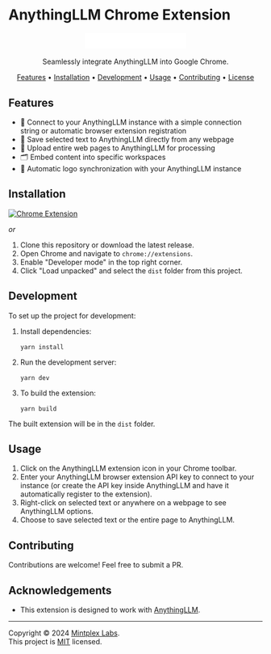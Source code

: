 # AnythingLLM Chrome Extension

<p align="center">
  <img src="src/media/anything-llm.png" alt="AnythingLLM Chrome Extension logo" width="200">
</p>

<p align="center">
  Seamlessly integrate AnythingLLM into Google Chrome.
</p>

<p align="center">
  <a href="#features">Features</a> •
  <a href="#installation">Installation</a> •
  <a href="#development">Development</a> •
  <a href="#usage">Usage</a> •
  <a href="#contributing">Contributing</a> •
  <a href="#license">License</a>
</p>

## Features

- 🔗 Connect to your AnythingLLM instance with a simple connection string or automatic browser extension registration
- 📑 Save selected text to AnythingLLM directly from any webpage
- 📄 Upload entire web pages to AnythingLLM for processing
- 🗂️ Embed content into specific workspaces
- 🔄 Automatic logo synchronization with your AnythingLLM instance

## Installation

<a href="https://chromewebstore.google.com/detail/anythingllm-browser-compa/pncmdlebcopjodenlllcomedphdmeogm">
  <img src="https://storage.googleapis.com/web-dev-uploads/image/WlD8wC6g8khYWPJUsQceQkhXSlv1/iNEddTyWiMfLSwFD6qGq.png" alt="Chrome Extension" width="200">
</a>

_or_

1. Clone this repository or download the latest release.
2. Open Chrome and navigate to `chrome://extensions`.
3. Enable "Developer mode" in the top right corner.
4. Click "Load unpacked" and select the `dist` folder from this project.

## Development

To set up the project for development:

1. Install dependencies:

   ```
   yarn install
   ```

2. Run the development server:

   ```
   yarn dev
   ```

3. To build the extension:
   ```
   yarn build
   ```

The built extension will be in the `dist` folder.

## Usage

1. Click on the AnythingLLM extension icon in your Chrome toolbar.
2. Enter your AnythingLLM browser extension API key to connect to your instance (or create the API key inside AnythingLLM and have it automatically register to the extension).
3. Right-click on selected text or anywhere on a webpage to see AnythingLLM options.
4. Choose to save selected text or the entire page to AnythingLLM.

## Contributing

Contributions are welcome! Feel free to submit a PR.

## Acknowledgements

- This extension is designed to work with [AnythingLLM](https://github.com/Mintplex-Labs/anything-llm).

---

Copyright © 2024 [Mintplex Labs](https://github.com/Mintplex-Labs). <br />
This project is [MIT](../LICENSE) licensed.
